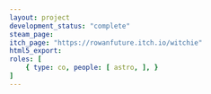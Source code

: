 ```yaml
---
layout: project
development_status: "complete"
steam_page: 
itch_page: "https://rowanfuture.itch.io/witchie"
html5_export:
roles: [
	{ type: co, people: [ astro, ], }
]
---
```


<!-- A new secret project -->
<!-- //images -->

<!-- Potion Mission -->
<!-- //link -->

<!-- The original Witchie Jam version -->
<!-- //link -->